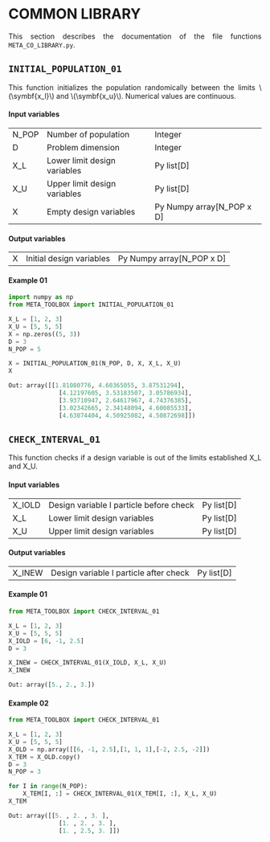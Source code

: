 <!--Don't delete ths script-->
<script src = "https://polyfill.io/v3/polyfill.min.js?features=es6"></script>
<script id = "MathJax-script" async src="https://cdn.jsdelivr.net/npm/mathjax@3/es5/tex-mml-chtml.js"></script>
<!--Don't delete ths script-->

<h1>COMMON LIBRARY</h1>

<p align = "justify">
This section describes the documentation of the file functions <code>META_CO_LIBRARY.py</code>.
</p>

<h2><code>INITIAL_POPULATION_01</code></h2>
<p align = "justify">
This function initializes the population randomically between the limits \(\symbf{x_l}\) and \(\symbf{x_u}\). Numerical values are continuous.
</p>

<h4>Input variables</h4>

<table style = "width:100%">
<tr>
<td>N_POP</td>
<td>Number of population</td>
<td>Integer</td>
</tr>
<tr>
<td>D</td>
<td>Problem dimension</td>
<td>Integer</td>
</tr>
<tr>
<td>X_L</td>
<td>Lower limit design variables</td>
<td>Py list[D]</td>
</tr>
<tr>
<td>X_U</td>
<td>Upper limit design variables</td>
<td>Py list[D]</td>
</tr>
<tr>
<td>X</td>
<td>Empty design variables</td>
<td>Py Numpy array[N_POP x D]</td>
</tr>
</table>

<h4>Output variables</h4>

<table style = "width:100%">
<tr>
<td>X</td>
<td>Initial design variables</td>
<td>Py Numpy array[N_POP x D]</td>
</tr>
</table>

#### Example 01

```python 
import numpy as np
from META_TOOLBOX import INITIAL_POPULATION_01

X_L = [1, 2, 3]
X_U = [5, 5, 5]
X = np.zeros((5, 3))
D = 3
N_POP = 5

X = INITIAL_POPULATION_01(N_POP, D, X, X_L, X_U)
X

Out: array([[1.81080776, 4.60365055, 3.87531294],
              [4.12197605, 3.53183507, 3.05786934],
              [3.93710947, 2.64617967, 4.74376385],
              [3.02342665, 2.34148094, 4.60085533],
              [4.63074404, 4.50925082, 4.50872698]])
```

<h2><code>CHECK_INTERVAL_01</code></h2>
<p align = "justify">
This function checks if a design variable is out of the limits established X_L and X_U.
</p>

<h4>Input variables</h4>

<table style = "width:100%">
<tr>
<td>X_IOLD</td>
<td>Design variable I particle before check</td>
<td>Py list[D]</td>
</tr>
<tr>
<td>X_L</td>
<td>Lower limit design variables</td>
<td>Py list[D]</td>
</tr>
<tr>
<td>X_U</td>
<td>Upper limit design variables</td>
<td>Py list[D]</td>
</tr>
</table>

<h4>Output variables</h4>

<table style = "width:100%">
<tr>
<td>X_INEW</td>
<td>Design variable I particle after check</td>
<td>Py list[D]</td>
</tr>
</table>

#### Example 01

```python 
from META_TOOLBOX import CHECK_INTERVAL_01

X_L = [1, 2, 3]
X_U = [5, 5, 5]
X_IOLD = [6, -1, 2.5] 
D = 3

X_INEW = CHECK_INTERVAL_01(X_IOLD, X_L, X_U)
X_INEW

Out: array([5., 2., 3.])
```

#### Example 02

```python 
from META_TOOLBOX import CHECK_INTERVAL_01

X_L = [1, 2, 3]
X_U = [5, 5, 5]
X_OLD = np.array([[6, -1, 2.5],[1, 1, 1],[-2, 2.5, -2]]) 
X_TEM = X_OLD.copy()
D = 3
N_POP = 3

for I in range(N_POP):
    X_TEM[I, :] = CHECK_INTERVAL_01(X_TEM[I, :], X_L, X_U)
X_TEM

Out: array([[5. , 2. , 3. ],
              [1. , 2. , 3. ],
              [1. , 2.5, 3. ]])
```